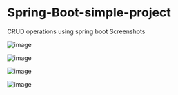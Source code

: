 # Spring-Boot-simple-project
CRUD operations using spring boot
Screenshots

![image](https://user-images.githubusercontent.com/31250305/127749991-49c0fa98-1b72-4ec6-b9c1-8156c6779965.png)

![image](https://user-images.githubusercontent.com/31250305/127750013-cc47b4e4-5633-424c-a17e-ddb38d9382b0.png)

![image](https://user-images.githubusercontent.com/31250305/127750020-21ebf887-457b-4899-8747-f59f6d64dfa9.png)

![image](https://user-images.githubusercontent.com/31250305/127750023-6c379be3-d4bf-4d34-ac31-6fb73ed77967.png)
